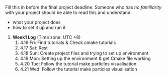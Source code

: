 Fill this in before the final project deadline. Someone who has _no familiarity_ with your project should be able to read this and understand:
* what your project does
* how to set it up and run it


1. **Week1 Log** (Time zone: UTC +8)
   1. 4.16 Fri: Find tutorials & Check cmake tutorials
   1. 4.17 Sat: Rest
   1. 4.18 Sun: Create project files and trying to set up environment
   1. 4.19 Mon: Setting up the environment & get Cmake file working
   1. 4.20 Tue: Follow the tutorial make particles visualisation
   1. 4.21 Wed: Follow the tutorial make particles visualisation